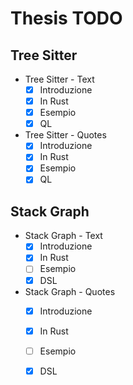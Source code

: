 # Thesis TODO

## Tree Sitter

- Tree Sitter - Text
    - [x] Introduzione
    - [x] In Rust
    - [x] Esempio
    - [x] QL
- Tree Sitter - Quotes
    - [x] Introduzione
    - [x] In Rust
    - [x] Esempio
    - [x] QL

## Stack Graph

- Stack Graph - Text
    - [x] Introduzione
    - [x] In Rust
    - [ ] Esempio
    - [x] DSL
- Stack Graph - Quotes
    - [x] Introduzione
    - [x] In Rust
    - [ ] Esempio
    - [x] DSL

